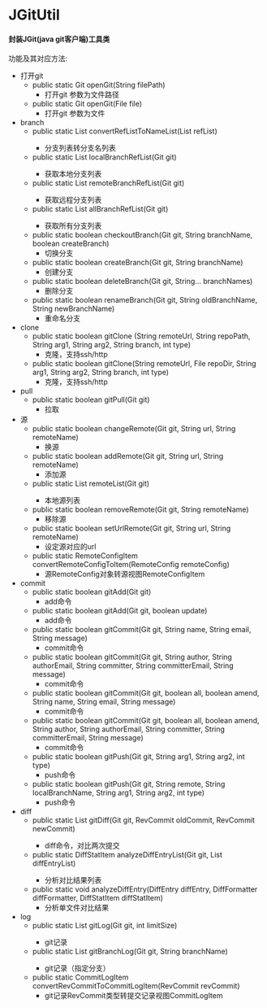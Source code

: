# JGitUtil
#### 封装JGit(java git客户端)工具类

功能及其对应方法:

- 打开git
  - public static Git openGit(String filePath)
    - 打开git 参数为文件路径
  - public static Git openGit(File file)
    - 打开git 参数为文件
- branch
  - public static List<String> convertRefListToNameList(List<Ref> refList)
    - 分支列表转分支名列表
  - public static List<Ref> localBranchRefList(Git git)
    - 获取本地分支列表
  - public static List<Ref> remoteBranchRefList(Git git)
    - 获取远程分支列表
  - public static List<Ref> allBranchRefList(Git git)
    - 获取所有分支列表
  - public static boolean checkoutBranch(Git git, String branchName, boolean createBranch)
    - 切换分支
  - public static boolean createBranch(Git git, String branchName)
    - 创建分支
  - public static boolean deleteBranch(Git git, String... branchNames)
    - 删除分支
  - public static boolean renameBranch(Git git, String oldBranchName, String newBranchName)
    - 重命名分支
- clone
  - public static boolean gitClone (String remoteUrl, String repoPath, String arg1, String arg2, String branch, int type)
    - 克隆，支持ssh/http
  - public static boolean gitClone(String remoteUrl, File repoDir, String arg1, String arg2, String branch, int type)
    - 克隆，支持ssh/http
- pull
  - public static boolean gitPull(Git git)
    - 拉取
- 源
  - public static boolean changeRemote(Git git, String url, String remoteName)
    - 换源
  - public static boolean addRemote(Git git, String url, String remoteName)
    - 添加源
  - public static List<RemoteConfig> remoteList(Git git)
    - 本地源列表
  - public static boolean removeRemote(Git git, String remoteName)
    - 移除源
  - public static boolean setUrlRemote(Git git, String url, String remoteName)
    - 设定源对应的url
  - public static RemoteConfigItem convertRemoteConfigToItem(RemoteConfig remoteConfig)
    - 源RemoteConfig对象转源视图RemoteConfigItem 
- commit
  - public static boolean gitAdd(Git git)
    - add命令
  - public static boolean gitAdd(Git git, boolean update)
    - add命令
  - public static boolean gitCommit(Git git, String name, String email, String message)
    - commit命令
  - public static boolean gitCommit(Git git, String author, String authorEmail, String committer, String committerEmail, String message)
    - commit命令
  - public static boolean gitCommit(Git git, boolean all, boolean amend, String name, String email, String message)
    - commit命令
  - public static boolean gitCommit(Git git, boolean all, boolean amend, String author, String authorEmail, String committer, String committerEmail, String message)
    - commit命令
  - public static boolean gitPush(Git git, String arg1, String arg2, int type)
    - push命令
  - public static boolean gitPush(Git git, String remote, String localBranchName, String arg1, String arg2, int type)
    - push命令
- diff
  - public static List<DiffEntry> gitDiff(Git git, RevCommit oldCommit, RevCommit newCommit)
    - diff命令，对比两次提交
  - public static DiffStatItem analyzeDiffEntryList(Git git, List<DiffEntry> diffEntryList)
    - 分析对比结果列表
  - public static void analyzeDiffEntry(DiffEntry diffEntry, DiffFormatter diffFormatter, DiffStatItem diffStatItem)
    - 分析单文件对比结果
- log
  - public static List<RevCommit> gitLog(Git git, int limitSize)
    - git记录
  - public static List<ReflogEntry> gitBranchLog(Git git, String branchName)
    - git记录（指定分支）
  - public static CommitLogItem convertRevCommitToCommitLogItem(RevCommit revCommit)
    - git记录RevCommit类型转提交记录视图CommitLogItem 






